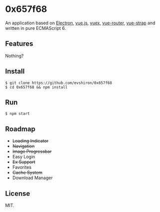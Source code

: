 # 0x657f68

An application based on [Electron](http://electron.atom.io), [vue.js](http://vuejs.org), [vuex](http://vuejs.github.io/vuex/), [vue-router](http://vuejs.github.io/vue-router/), [vue-strap](http://yuche.github.io/vue-strap/) and written in pure ECMAScript 6.

## Features

Nothing?

## Install

```shell
$ git clone https://github.com/evshiron/0x657f68
$ cd 0x657f68 && npm install
```

## Run

```shell
$ npm start
```

## Roadmap

* ~~Loading Indicator~~
* ~~Navigation~~
* ~~Image Progressbar~~
* Easy Login
* ~~Ex Support~~
* Favorites
* ~~Cache System~~
* Download Manager

## License

MIT.
